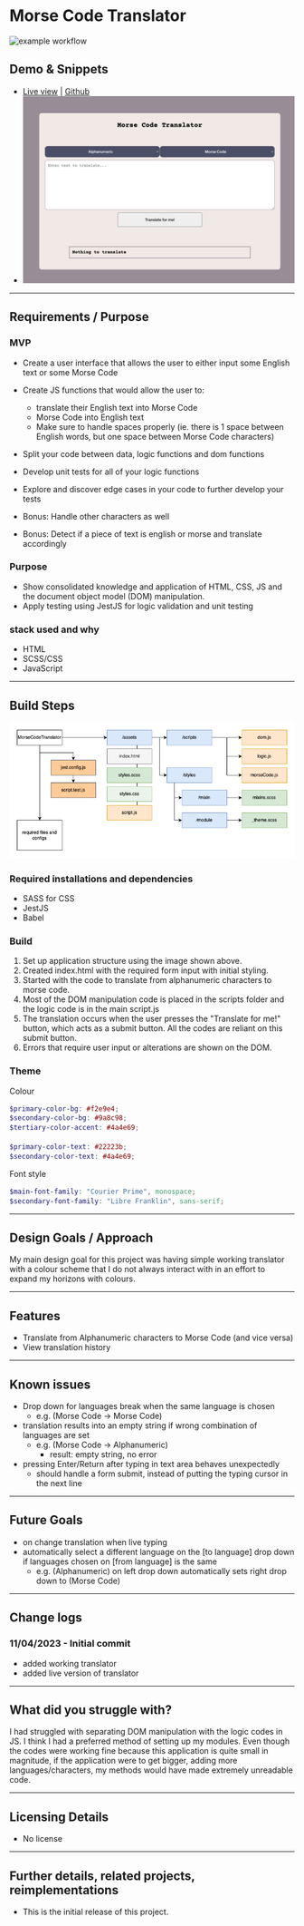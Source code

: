 # Morse Code Translator

![example workflow](https://github.com/rianns/MorseCodeTranslator/actions/workflows/main.yml/badge.svg)

## Demo & Snippets

-   [Live view](https://rianns.github.io/MorseCodeTranslator/) |
    [Github](https://github.com/rianns/MorseCodeTranslator.git)
-   ![Screenshot of morse code translator live version](./MorseTranslate.png)

---

## Requirements / Purpose

### MVP

-   Create a user interface that allows the user to either input some English
    text or some Morse Code

-   Create JS functions that would allow the user to:

    -   translate their English text into Morse Code
    -   Morse Code into English text
    -   Make sure to handle spaces properly (ie. there is 1 space between
        English words, but one space between Morse Code characters)

-   Split your code between data, logic functions and dom functions
-   Develop unit tests for all of your logic functions
-   Explore and discover edge cases in your code to further develop your tests

-   Bonus: Handle other characters as well
-   Bonus: Detect if a piece of text is english or morse and translate
    accordingly

### Purpose

-   Show consolidated knowledge and application of HTML, CSS, JS and the
    document object model (DOM) manipulation.
-   Apply testing using JestJS for logic validation and unit testing

### stack used and why

-   HTML
-   SCSS/CSS
-   JavaScript

---

## Build Steps

![File and folder structure for project](./morsetranslator.drawio.png)

### Required installations and dependencies

-   SASS for CSS
-   JestJS
-   Babel

### Build

1. Set up application structure using the image shown above.
2. Created index.html with the required form input with initial styling.
3. Started with the code to translate from alphanumeric characters to morse
   code.
4. Most of the DOM manipulation code is placed in the scripts folder and the
   logic code is in the main script.js
5. The translation occurs when the user presses the "Translate for me!" button,
   which acts as a submit button. All the codes are reliant on this submit
   button.
6. Errors that require user input or alterations are shown on the DOM.

### Theme

Colour

```scss
$primary-color-bg: #f2e9e4;
$secondary-color-bg: #9a8c98;
$tertiary-color-accent: #4a4e69;

$primary-color-text: #22223b;
$secondary-color-text: #4a4e69;
```

Font style

```scss
$main-font-family: "Courier Prime", monospace;
$secondary-font-family: "Libre Franklin", sans-serif;
```

---

## Design Goals / Approach

My main design goal for this project was having simple working translator with a
colour scheme that I do not always interact with in an effort to expand my
horizons with colours.

---

## Features

-   Translate from Alphanumeric characters to Morse Code (and vice versa)
-   View translation history

---

## Known issues

-   Drop down for languages break when the same language is chosen
    -   e.g. (Morse Code -> Morse Code)
-   translation results into an empty string if wrong combination of languages
    are set
    -   e.g. (Morse Code -> Alphanumeric)
        -   result: empty string, no error
-   pressing Enter/Return after typing in text area behaves unexpectedly
    -   should handle a form submit, instead of putting the typing cursor in the
        next line

---

## Future Goals

-   on change translation when live typing
-   automatically select a different language on the [to language] drop down if
    languages chosen on [from language] is the same
    -   e.g. (Alphanumeric) on left drop down automatically sets right drop down
        to (Morse Code)

---

## Change logs

### 11/04/2023 - Initial commit

-   added working translator
-   added live version of translator

---

## What did you struggle with?

I had struggled with separating DOM manipulation with the logic codes in JS. I
think I had a preferred method of setting up my modules. Even though the codes
were working fine because this application is quite small in magnitude, if the
application were to get bigger, adding more languages/characters, my methods
would have made extremely unreadable code.

---

## Licensing Details

-   No license

---

## Further details, related projects, reimplementations

-   This is the initial release of this project.
